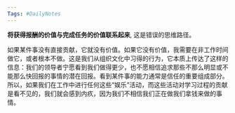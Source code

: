 ```yaml
---
Tags: #DailyNotes 
---
```



**将获得报酬的价值与完成任务的价值联系起来**, 这是错误的思维路径。

如果某件事没有直接贡献，它就没有价值。如果它没有价值，我需要在非工作时间做它，或者根本不做。这是我们从组织文化中习得的行为，它本质上传达了这样的信息：我们的领导者宁愿看到我们做得更少，也不愿相信追求那些不那么明显或不能那么快回报的事情的潜在回报。看到某件事的能力通常是信任的重要组成部分。所以，如果我们在工作中进行任何这些“娱乐”活动，而这些活动对学习过程的贡献是看不见的，我们就会感到内疚，因为我们不相信我们正在做我们拿钱来做的事情。







